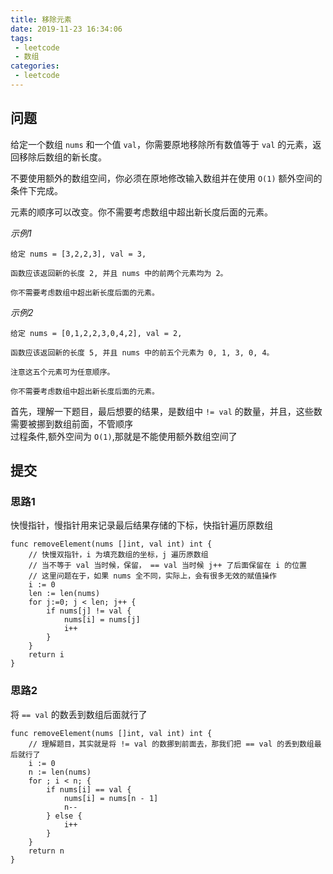 ```yaml
---
title: 移除元素
date: 2019-11-23 16:34:06
tags:
 - leetcode
 - 数组
categories: 
 - leetcode
---
```


## 问题
给定一个数组 `nums` 和一个值 `val`，你需要原地移除所有数值等于 `val` 的元素，返回移除后数组的新长度。

不要使用额外的数组空间，你必须在原地修改输入数组并在使用 `O(1)` 额外空间的条件下完成。

元素的顺序可以改变。你不需要考虑数组中超出新长度后面的元素。

*示例1*
```
给定 nums = [3,2,2,3], val = 3,

函数应该返回新的长度 2, 并且 nums 中的前两个元素均为 2。

你不需要考虑数组中超出新长度后面的元素。
```

*示例2*
```
给定 nums = [0,1,2,2,3,0,4,2], val = 2,

函数应该返回新的长度 5, 并且 nums 中的前五个元素为 0, 1, 3, 0, 4。

注意这五个元素可为任意顺序。

你不需要考虑数组中超出新长度后面的元素。

```

首先，理解一下题目，最后想要的结果，是数组中 `!= val` 的数量，并且，这些数需要被挪到数组前面，不管顺序  
过程条件,额外空间为 `O(1)`,那就是不能使用额外数组空间了 

## 提交

### 思路1
快慢指针，慢指针用来记录最后结果存储的下标，快指针遍历原数组  
```golang
func removeElement(nums []int, val int) int {
	// 快慢双指针，i 为填充数组的坐标，j 遍历原数组
	// 当不等于 val 当时候，保留， == val 当时候 j++ 了后面保留在 i 的位置
	// 这里问题在于，如果 nums 全不同，实际上，会有很多无效的赋值操作
	i := 0
	len := len(nums)
	for j:=0; j < len; j++ {
		if nums[j] != val {
			nums[i] = nums[j]
			i++
		}
	}
	return i
}
```

### 思路2
将 `== val` 的数丢到数组后面就行了  
```golang
func removeElement(nums []int, val int) int {
	// 理解题目，其实就是将 != val 的数挪到前面去，那我们把 == val 的丢到数组最后就行了
	i := 0
	n := len(nums)
	for ; i < n; {
		if nums[i] == val {
			nums[i] = nums[n - 1]
			n--
		} else {
			i++
		}
	}
	return n
}
```
